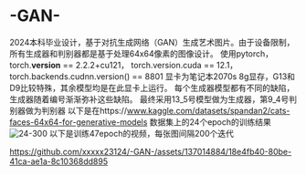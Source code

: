# -GAN-
2024本科毕业设计，基于对抗生成网络（GAN）生成艺术图片。由于设备限制，所有生成器和判别器都是基于处理64x64像素的图像设计。
使用pytorch，torch.__version__ == 2.2.2+cu121， torch.version.cuda == 12.1， torch.backends.cudnn.version() == 8801
显卡为笔记本2070s 8g显存，G13和D9比较特殊，其余模型均是在此显卡上运行。
每个生成器模型都有不同的缺陷，生成器随着编号渐渐弥补这些缺陷。
最终采用13_5号模型做为生成器，第9_4号判别器做为判别器
以下是在https://www.kaggle.com/datasets/spandan2/cats-faces-64x64-for-generative-models
数据集上的24个epoch的训练结果
![24-300](https://github.com/xxxxx23124/-GAN-/assets/137014884/a7de3f9b-6087-4b8d-baa5-6ff98f190be3)
以下是训练47epoch的视频，每张图间隔200个迭代


https://github.com/xxxxx23124/-GAN-/assets/137014884/18e4fb40-80be-41ca-ae1a-8c10368dd895

